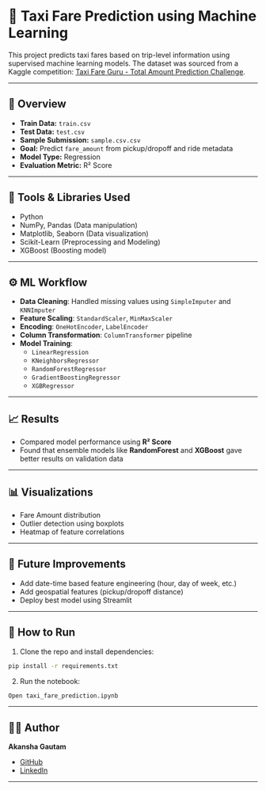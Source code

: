 
# 🚖 Taxi Fare Prediction using Machine Learning

This project predicts taxi fares based on trip-level information using supervised machine learning models. The dataset was sourced from a Kaggle competition: [Taxi Fare Guru - Total Amount Prediction Challenge](https://www.kaggle.com/competitions/taxi-fare-guru-total-amount-prediction-challenge/).

---

## 📌 Overview

- **Train Data:** `train.csv`
- **Test Data:** `test.csv`
- **Sample Submission:** `sample.csv.csv`
- **Goal:** Predict `fare_amount` from pickup/dropoff and ride metadata
- **Model Type:** Regression
- **Evaluation Metric:** R² Score

---

## 🧠 Tools & Libraries Used

- Python
- NumPy, Pandas (Data manipulation)
- Matplotlib, Seaborn (Data visualization)
- Scikit-Learn (Preprocessing and Modeling)
- XGBoost (Boosting model)

---

## ⚙️ ML Workflow

- **Data Cleaning**: Handled missing values using `SimpleImputer` and `KNNImputer`
- **Feature Scaling**: `StandardScaler`, `MinMaxScaler`
- **Encoding**: `OneHotEncoder`, `LabelEncoder`
- **Column Transformation**: `ColumnTransformer` pipeline
- **Model Training**:
  - `LinearRegression`
  - `KNeighborsRegressor`
  - `RandomForestRegressor`
  - `GradientBoostingRegressor`
  - `XGBRegressor`

---

## 📈 Results

- Compared model performance using **R² Score**
- Found that ensemble models like **RandomForest** and **XGBoost** gave better results on validation data

---

## 📊 Visualizations

- Fare Amount distribution
- Outlier detection using boxplots
- Heatmap of feature correlations

---

## 🚀 Future Improvements

- Add date-time based feature engineering (hour, day of week, etc.)
- Add geospatial features (pickup/dropoff distance)
- Deploy best model using Streamlit

---

## 🧾 How to Run

1. Clone the repo and install dependencies:

```bash
pip install -r requirements.txt
```

2. Run the notebook:

```bash
Open taxi_fare_prediction.ipynb
```

---

## 👩‍💻 Author

**Akansha Gautam**  
- [GitHub](https://github.com/yourusername)  
- [LinkedIn](https://linkedin.com/in/yourprofile)

---
